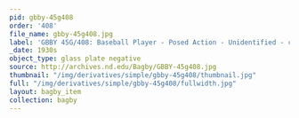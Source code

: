 ```yaml
---
pid: gbby-45g408
order: '408'
file_name: gbby-45g408.jpg
label: 'GBBY 45G/408: Baseball Player - Posed Action - Unidentified - c1930s'
_date: 1930s
object_type: glass plate negative
source: http://archives.nd.edu/Bagby/GBBY-45g408.jpg
thumbnail: "/img/derivatives/simple/gbby-45g408/thumbnail.jpg"
full: "/img/derivatives/simple/gbby-45g408/fullwidth.jpg"
layout: bagby_item
collection: bagby
---
```

